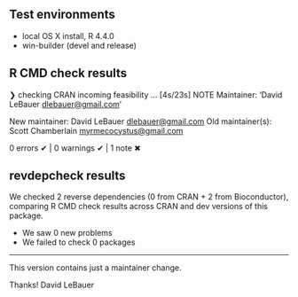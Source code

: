 ## Test environments

* local OS X install, R 4.4.0
* win-builder (devel and release)

## R CMD check results

❯ checking CRAN incoming feasibility ... [4s/23s] NOTE
  Maintainer: ‘David LeBauer <dlebauer@gmail.com>’
  
  New maintainer:
    David LeBauer <dlebauer@gmail.com>
  Old maintainer(s):
    Scott Chamberlain <myrmecocystus@gmail.com>

0 errors ✔ | 0 warnings ✔ | 1 note ✖

## revdepcheck results

We checked 2 reverse dependencies (0 from CRAN + 2 from Bioconductor), comparing R CMD check results across CRAN and dev versions of this package.

 * We saw 0 new problems
 * We failed to check 0 packages

------

This version contains just a maintainer change.

Thanks!
David LeBauer
